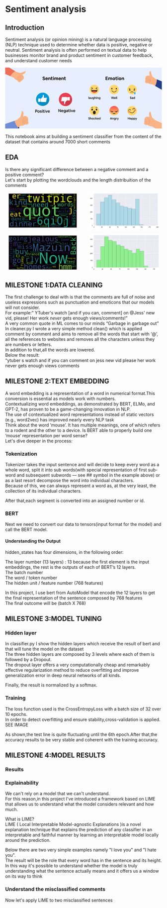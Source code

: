 # Sentiment analysis

## Introduction

Sentiment analysis (or opinion mining) is a natural language processing (NLP) technique used to determine whether data is positive, negative or neutral. Sentiment analysis is often performed on textual data to help businesses monitor brand and product sentiment in customer feedback, and understand customer needs

![alt text](https://github.com/alessandroNarcisi96/SentimentAnalysis/blob/master/Images/sentiment.png)

This notebook aims at building a sentiment classifier from the content of the dataset that contains around 7000 short comments <br/>


## EDA

Is there any significant difference between a negative comment and a positive comment?<br/>
Let's start by plotting the wordclouds and the length distribuition of the comments

<p align="center">
  <img alt="Light" src="https://github.com/alessandroNarcisi96/SentimentAnalysis/blob/master/Images/negative_cloud.png" width="45%">
&nbsp; &nbsp; &nbsp; &nbsp;
  <img alt="Dark" src="https://github.com/alessandroNarcisi96/SentimentAnalysis/blob/master/Images/dist_neg.png" width="45%">
</p>

<p align="center">
  <img alt="Light" src="https://github.com/alessandroNarcisi96/SentimentAnalysis/blob/master/Images/positive_cloud.png" width="45%">
&nbsp; &nbsp; &nbsp; &nbsp;
  <img alt="Dark" src="https://github.com/alessandroNarcisi96/SentimentAnalysis/blob/master/Images/dist_pos.png" width="45%">
</p>


## MILESTONE 1:DATA CLEANING<br/>

The first challenge to deal with is that the comments are full of noise and useless expressions such as punctuation and emoticons that our models will not consider.<br/>
For example:” YTuber's watch [and if you can, comment] on @Jess' new vid, please! Her work *never* gets enough views/comments!”<br/>
A very common quote in ML comes to our minds “Garbage in garbage out”<br/>
In cleaner.py I wrote a very simple method clean() which is applied comment by comment and aims to remove all the words that start with ‘@’, all the references to websites and removes all the characters unless they are numbers or letters.<br/>
In addition to that,all the words are lowered.<br/>
Below the result:<br/>
“ytuber s watch  and if you can  comment  on jess  new vid  please  her work  never  gets enough views comments<br/>

## MILESTONE 2:TEXT EMBEDDING<br/>

A word embedding is a representation of a word in numerical format.This conversion is essential as models work with numbers.<br/>
Contextualizing word embeddings, as demonstrated by BERT, ELMo, and GPT-2, has proven to be a game-changing innovation in NLP.<br/> The use of contextualized word representations instead of static vectors (e.g., word2vec) has improved nearly every NLP task<br/>
Think about the word ’mouse’. It has multiple meanings, one of which refers to a rodent and the other to a device. Is BERT able to properly build one ’mouse’ representation per word sense?<br/>
Let's dive deeper in the process:<br/>

### Tokenization
Tokenizer takes the input sentence and will decide to keep every word as a whole word, split it into sub words(with special representation of first sub-word and subsequent subwords — see ## symbol in the example above) or as a last resort decompose the word into individual characters. <br/>
Because of this, we can always represent a word as, at the very least, the collection of its individual characters.

After that,each segment is converted into an assigned number or id.<br/>


### BERT 
Next we need to convert our data to tensors(input format for the model) and call the BERT model.

#### Understanding the Output
hidden_states has four dimensions, in the following order:<br/>

The layer number (13 layers) : 13 because the first element is the input embeddings, the rest is the outputs of each of BERT’s 12 layers.<br/>
The batch number<br/>
The word / token number<br/>
The hidden unit / feature number (768 features)<br/>

In this project, I use bert from AutoModel that encode the 12 layers to get the final representation of the sentence composed by 768 features<br/>
The final outcome will be (batch X 768)<br/>

## MILESTONE 3:MODEL TUNING<br/>

### Hidden layer

In classifier.py I show the hidden layers which receive the result of bert and that will tune the model on the dataset<br/>
The three hidden layers are composed by 3 levels where each of them is followed by a Dropout.<br/>
The dropout layer offers a very computationally cheap and remarkably effective regularization method to reduce overfitting and improve generalization error in deep neural networks of all kinds.<br/>

Finally, the result is normalized by a softmax.<br/>

### Training

The loss function used is the CrossEntropyLoss with a batch size of 32 over 10 epochs.<br/>
In order to detect overfitting and ensure stability,cross-validation is applied.<br/>
SEE IMAGE

As shown,the test line is quite fluctuating until the 6th epoch.After that,the accuracy results to be very stable and coherent with the training accuracy.<br/>

## MILESTONE 4:MODEL RESULTS

### Results

### Explainability
We can't rely on a model that we can't understand.<br/>
For this reason,in this project I've introduced a framework based on LIME that allows us to understand what the model considers relevant and how much.<br/>

What is LIME?<br/>
LIME ( Local Interpretable Model-agnostic Explanations )is a novel explanation technique that explains the prediction of any classifier in an interpretable and faithful manner by learning an interpretable model locally around the prediction.<br/>

Below there are two very simple examples namely "I love you" and "I hate you".<br/>
The result will be the role that every word has in the sentence and its height.<br/>
In this way it's possible to understand whether the model is truly understanding what the sentence actually means and it offers us a window on its way to think<br/>

### Understand the misclassified comments
Now let's apply LIME to two misclassified sentences